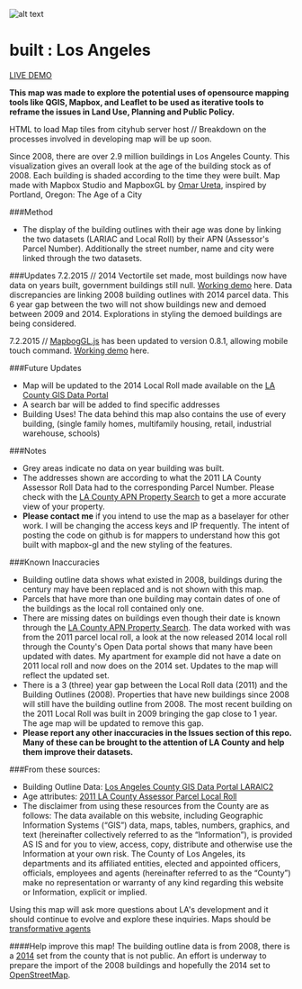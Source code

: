 ![alt text](https://github.com/cityhubla/LA_Building_Age/blob/master/images/builtla_cover.png)
# built : Los Angeles

[LIVE DEMO](http://cityhubla.github.io/LA_Building_Age/)

<b>This map was made to explore the potential uses of opensource mapping tools like QGIS, Mapbox, and Leaflet to be used as iterative tools to reframe the issues in Land Use, Planning and Public Policy.</b>

HTML to load Map tiles from cityhub server host // Breakdown on the processes involved in developing map will be up soon.

Since 2008, there are over 2.9 million buildings in Los Angeles County. This visualization gives an overall look at the age of the building stock as of 2008.
Each building is shaded according to the time they were built. 
Map made with Mapbox Studio and MapboxGL by [Omar Ureta](http://www.theworks.la), inspired by Portland, Oregon: The Age of a City

###Method
* The display of the building outlines with their age was done by linking the two datasets (LARIAC and Local Roll) by their APN (Assessor's Parcel Number). Additionally the street number, name and city were linked through the two datasets.

###Updates
7.2.2015 // 2014 Vectortile set made, most buildings now have data on years built, government buildings still null. [Working demo](http://cityhubla.github.io/LA_Building_Age/index_2014.html) here. Data discrepancies are linking 2008 building outlines with 2014 parcel data. This 6 year gap between the two will not show buildings new and demoed between 2009 and 2014. Explorations in styling the demoed buildings are being considered.

7.2.2015 // [MapbogGL.js](https://github.com/mapbox/mapbox-gl-js) has been updated to version 0.8.1, allowing mobile touch command. [Working demo](http://cityhubla.github.io/LA_Building_Age/indexgl_touch.html) here.

###Future Updates
* Map will be updated to the 2014 Local Roll made available on the [LA County GIS Data Portal](http://egis3.lacounty.gov/dataportal/2015/03/10/assessor-parcel/)
* A search bar will be added to find specific addresses
* Building Uses! The data behind this map also contains the use of every building, (single family homes, multifamily housing, retail, industrial warehouse, schools)

###Notes
 * Grey areas indicate no data on year building was built.
 * The addresses shown are according to what the 2011 LA County Assessor Roll Data had to the corresponding Parcel Number. Please check with the [LA County APN Property Search](http://maps.assessor.lacounty.gov/GVH_2_2/Index.html?configBase=http://maps.assessor.lacounty.gov/Geocortex/Essentials/REST/sites/PAIS/viewers/PAIS_hv/virtualdirectory/Resources/Config/Default) to get a more accurate view of your property.
 * <b>Please contact me</b> if you intend to use the map as a baselayer for other work. I will be changing the access keys and IP frequently. The intent of posting the code on github is for mappers to understand how this got built with mapbox-gl and the new styling of the features.
 
###Known Inaccuracies
* Building outline data shows what existed in 2008, buildings during the century may have been replaced and is not shown with this map.
* Parcels that have more than one building may contain dates of one of the buildings as the local roll contained only one.
* There are missing dates on buildings even though their date is known through the [LA County APN Property Search](http://maps.assessor.lacounty.gov/GVH_2_2/Index.html?configBase=http://maps.assessor.lacounty.gov/Geocortex/Essentials/REST/sites/PAIS/viewers/PAIS_hv/virtualdirectory/Resources/Config/Default). The data worked with was from the 2011 parcel local roll, a look at the now released 2014 local roll through the County's Open Data portal shows that many have been updated with dates. My apartment for example did not have a date on 2011 local roll and now does on the 2014 set. Updates to the map will reflect the updated set.
* There is a 3 (three) year gap between the Local Roll data (2011) and the Building Outlines (2008). Properties that have new buildings since 2008 will still have the building outline from 2008. The most recent building on the 2011 Local Roll was built in 2009 bringing the gap close to 1 year. The age map will be updated to remove this gap.
* <b>Please report any other inaccuracies in the Issues section of this repo. Many of these can be brought to the attention of LA County and help them improve their datasets.</b>

###From these sources:

  * Building Outline Data: [Los Angeles County GIS Data Portal LARAIC2](http://egis3.lacounty.gov/dataportal/2011/04/28/countywide-building-outlines/) 
  * Age attributes: [2011 LA County Assessor Parcel Local Roll](http://gis.ats.ucla.edu/Mapshare/)
  * The disclaimer from using these resources from the County are as follows: The data available on this website, including Geographic Information Systems (“GIS”) data, maps, tables, numbers, graphics, and text (hereinafter collectively referred to as the “Information”), is provided AS IS and for you to view, access, copy, distribute and otherwise use the Information at your own risk. The County of Los Angeles, its departments and its affiliated entities, elected and appointed officers, officials, employees and agents (hereinafter referred to as the “County”) make no representation or warranty of any kind regarding this website or Information, explicit or implied.
 
Using this map will ask more questions about LA's development and it should continue to evolve and explore these inquiries. Maps should be [transformative agents](http://www.thepolisblog.org/2010/03/mapping-as-transformative-agent-in.html)

####Help improve this map! 
The building outline data is from 2008, there is a [2014](http://egis3.lacounty.gov/dataportal/2014/10/16/countywide-building-outlines-2014/) set from the county that is not public. An effort is underway to prepare the import of the 2008 buildings and hopefully the 2014 set to [OpenStreetMap](https://github.com/osmlab/labuildings).
